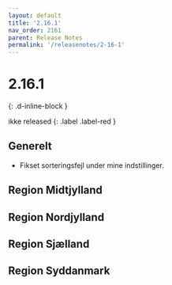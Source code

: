 ```yaml
---
layout: default
title: '2.16.1'
nav_order: 2161
parent: Release Notes
permalink: '/releasenotes/2-16-1'
---
```


# 2.16.1
{: .d-inline-block }

ikke released 
{: .label .label-red }

## Generelt
- Fikset sorteringsfejl under mine indstillinger.

## Region Midtjylland

## Region Nordjylland

## Region Sjælland

## Region Syddanmark
